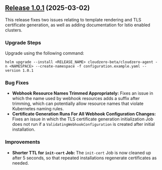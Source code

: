 ## [Release 1.0.1](https://github.com/Cloudzero/cloudzero-charts/compare/1.0.0...1.0.1) (2025-03-02)

This release fixes two issues relating to template rendering and TLS certificate generation, as well as adding documentation for Istio enabled clusters.

### Upgrade Steps
Upgrade using the following command:
```console
helm upgrade --install <RELEASE_NAME> cloudzero-beta/cloudzero-agent -n <NAMESPACE> --create-namespace -f configuration.example.yaml --version 1.0.1
```

### Bug Fixes
* **Webhook Resource Names Trimmed Appropriately:** Fixes an issue in which the name used by webhook resources adds a suffix after trimming, which can potentially allow resource names that violate Kubernetes naming rules.
* **Certificate Generation Runs For All Webhook Configuration Changes:** Fixes an issue in which the TLS certificate generation initialization Job does not run if a `ValidatingWebhookConfiguration` is created after initial installation.

### Improvements
* **Shorter TTL for `init-cert` Job:** The `init-cert` Job is now cleaned up after 5 seconds, so that repeated installations regenerate certificates as needed.